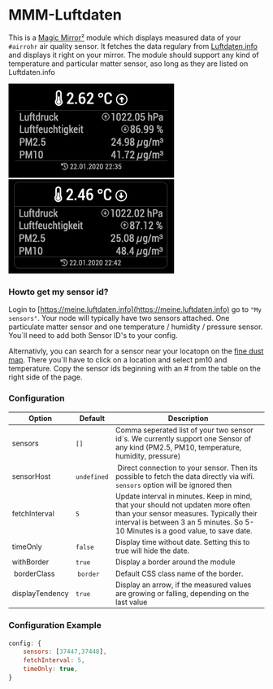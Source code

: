 # MMM-Luftdaten

This is a [Magic Mirror²](https://magicmirror.builders/) module which displays measured data of your `#airrohr` air quality sensor. It fetches the data regulary from [Luftdaten.info](https://luftdaten.info/) and displays it right on your mirror. The module should support any kind of temperature and particular matter sensor, aso long as they are listed on Luftdaten.info

![MMM-Luftdaten](/screenshots/mmm-luftdaten.png) ![MMM-Luftdaten-Border](/screenshots/mmm-luftdaten-border.png)

### Howto get my sensor id?

Login to [https://meine.luftdaten.info](https://meine.luftdaten.info) go to `"My sensors"`.
Your node will typically have two sensors attached. One particulate matter sensor and one temperature / humidity / pressure sensor. You´ll need to add both Sensor ID's to your config.

Alternativly, you can search for a sensor near your locatopn on the [fine dust map](https://maps.luftdaten.info/). There you´ll have to click on a location and select pm10 and temperature. Copy the sensor ids beginning with an # from the table on the right side of the page.

### Configuration

| Option      | Default         | Description
| ------------|---------------- | -----------
| sensors | `[]` | Comma seperated list of your two sensor id´s. We currently support one Sensor of any kind (PM2.5, PM10, temperature, humidity, pressure)
| sensorHost | `undefined`| Direct connection to your sensor. Then its possible to fetch the data directly via wifi. `sensors` option will be ignored then
| fetchInterval | `5` | Update interval in minutes. Keep in mind, that your should not updaten more often than your sensor measures. Typically their interval is between 3 an 5 minutes. So 5-10 Minutes is a good value, to save date.
| timeOnly | `false` | Display time without date. Setting this to true will hide the date.
| withBorder | `true` | Display a border around the module
| borderClass | `border` | Default CSS class name of the border.
| displayTendency| `true` | Display an arrow, if the measured values are growing or falling, depending on the last value

### Configuration Example
````javascript
config: {
	sensors: [37447,37448],
	fetchInterval: 5,
	timeOnly: true,
}
````
